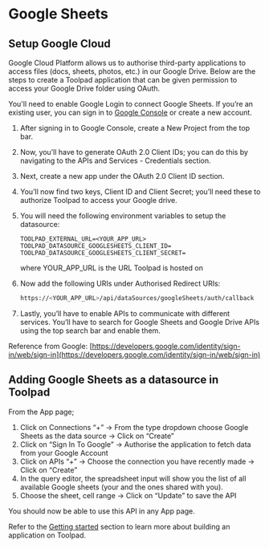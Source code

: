 # Google Sheets

## Setup Google Cloud

Google Cloud Platform allows us to authorise third-party applications to access files (docs, sheets, photos, etc.) in our Google Drive. Below are the steps to create a Toolpad application that can be given permission to access your Google Drive folder using OAuth.

You'll need to enable Google Login to connect Google Sheets. If you’re an existing user, you can sign in to [Google Console](https://cloud.google.com/) or create a new account.

1. After signing in to Google Console, create a New Project from the top bar.
2. Now, you’ll have to generate OAuth 2.0 Client IDs; you can do this by navigating to the APIs and Services - Credentials section.
3. Next, create a new app under the OAuth 2.0 Client ID section.
4. You’ll now find two keys, Client ID and Client Secret; you’ll need these to authorize Toolpad to access your Google drive.
5. You will need the following environment variables to setup the datasource:

   ```
   TOOLPAD_EXTERNAL_URL=<YOUR_APP_URL>
   TOOLPAD_DATASOURCE_GOOGLESHEETS_CLIENT_ID=
   TOOLPAD_DATASOURCE_GOOGLESHEETS_CLIENT_SECRET=
   ```

   where YOUR_APP_URL is the URL Toolpad is hosted on

6. Now add the following URIs under Authorised Redirect URIs:
   ```bash
   https://<YOUR_APP_URL>/api/dataSources/googleSheets/auth/callback
   ```
7. Lastly, you’ll have to enable APIs to communicate with different services. You’ll have to search for Google Sheets and Google Drive APIs using the top search bar and enable them.

Reference from Google: [https://developers.google.com/identity/sign-in/web/sign-in](https://developers.google.com/identity/sign-in/web/sign-in)

## Adding Google Sheets as a datasource in Toolpad

From the App page;

1. Click on Connections “+” → From the type dropdown choose Google Sheets as the data source → Click on “Create”
2. Click on “Sign In To Google” → Authorise the application to fetch data from your Google Account
3. Click on APIs “+” → Choose the connection you have recently made → Click on “Create”
4. In the query editor, the spreadsheet input will show you the list of all available Google sheets (your and the ones shared with you).
5. Choose the sheet, cell range → Click on “Update” to save the API

You should now be able to use this API in any App page.

Refer to the [Getting started](https://github.com/mui/mui-toolpad/blob/docs/sheets/docs/getting-started.md) section to learn more about building an application on Toolpad.
